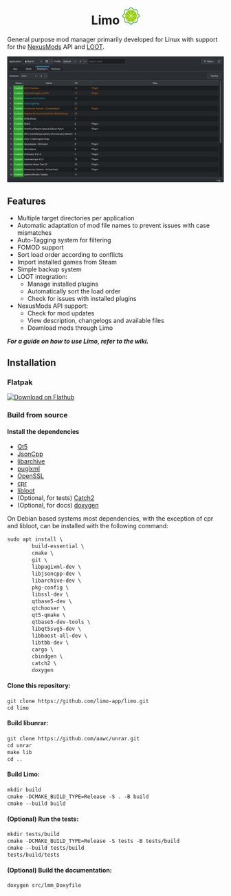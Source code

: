 <h1 align="center">Limo <img src="resources/logo.png" alt="logo" width="40"/></h1>

General purpose mod manager primarily developed for Linux with support for the [NexusMods](https://www.nexusmods.com/) API and [LOOT](https://loot.github.io/).

<p align="center">
<img src="resources/showcase.png" alt="logo" width="800"/>
</p>

## Features

- Multiple target directories per application
- Automatic adaptation of mod file names to prevent issues with case mismatches
- Auto-Tagging system for filtering
- FOMOD support
- Sort load order according to conflicts
- Import installed games from Steam
- Simple backup system
- LOOT integration:
    - Manage installed plugins
    - Automatically sort the load order
    - Check for issues with installed plugins
- NexusMods API support:
    - Check for mod updates
    - View description, changelogs and available files
    - Download mods through Limo
    
***For a guide on how to use Limo, refer to the wiki.***

## Installation

### Flatpak

<a href='https://flathub.org/apps/io.github.limo_app.limo'>
    <img width='240' alt='Download on Flathub' src='https://flathub.org/api/badge?locale=en'/>
</a>

### Build from source

####  Install the dependencies

 - [Qt5](https://doc.qt.io/qt-5/index.html)
 - [JsonCpp](https://github.com/open-source-parsers/jsoncpp)
 - [libarchive](https://github.com/libarchive/libarchive)
 - [pugixml](https://github.com/zeux/pugixml)
 - [OpenSSL](https://github.com/openssl/openssl)
 - [cpr](https://github.com/libcpr/cpr)
 - [libloot](https://github.com/loot/libloot)
 - (Optional, for tests) [Catch2](https://github.com/catchorg/Catch2)
 - (Optional, for docs) [doxygen](https://github.com/doxygen/doxygen)

On Debian based systems most dependencies, with the exception of cpr and libloot, can be installed with the following command:

```
sudo apt install \
		build-essential \
		cmake \
		git \
		libpugixml-dev \
		libjsoncpp-dev \
		libarchive-dev \
		pkg-config \
		libssl-dev \
		qtbase5-dev \
		qtchooser \
		qt5-qmake \
		qtbase5-dev-tools \
		libqt5svg5-dev \
		libboost-all-dev \
		libtbb-dev \
		cargo \
		cbindgen \
		catch2 \
		doxygen		
```

#### Clone this repository:

```
git clone https://github.com/limo-app/limo.git
cd limo
```

#### Build libunrar:

```
git clone https://github.com/aawc/unrar.git
cd unrar
make lib
cd ..
```

#### Build Limo:

```
mkdir build
cmake -DCMAKE_BUILD_TYPE=Release -S . -B build
cmake --build build
```
 
#### (Optional) Run the tests:

```
mkdir tests/build
cmake -DCMAKE_BUILD_TYPE=Release -S tests -B tests/build
cmake --build tests/build
tests/build/tests
```

#### (Optional) Build the documentation:

```
doxygen src/lmm_Doxyfile
```
